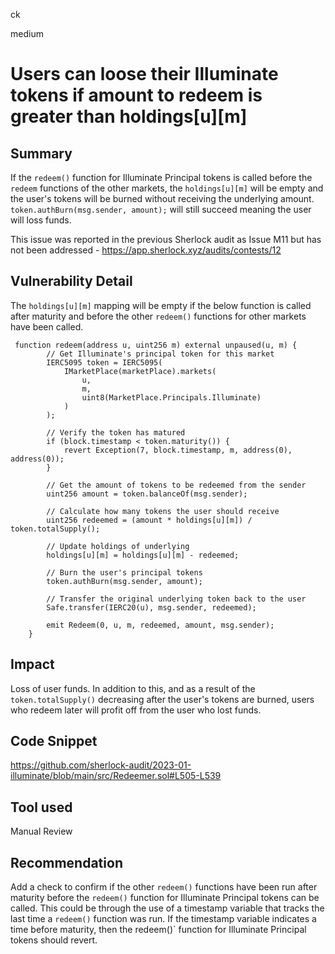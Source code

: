 ck

medium

# Users can loose their Illuminate tokens if amount to redeem is greater than holdings[u][m]

## Summary

If the `redeem()` function for Illuminate Principal tokens is called before the `redeem` functions of the other markets, the `holdings[u][m]` will be empty and the user's tokens will be burned without receiving the underlying amount.  `token.authBurn(msg.sender, amount);` will still succeed meaning the user will loss funds.

This issue was reported in the previous Sherlock audit as Issue M11 but has not been addressed - https://app.sherlock.xyz/audits/contests/12

## Vulnerability Detail

The  `holdings[u][m]` mapping will be empty if the below function is called after maturity and before the other `redeem()` functions for other markets have been called. 

```solidity
 function redeem(address u, uint256 m) external unpaused(u, m) {
        // Get Illuminate's principal token for this market
        IERC5095 token = IERC5095(
            IMarketPlace(marketPlace).markets(
                u,
                m,
                uint8(MarketPlace.Principals.Illuminate)
            )
        );

        // Verify the token has matured
        if (block.timestamp < token.maturity()) {
            revert Exception(7, block.timestamp, m, address(0), address(0));
        }

        // Get the amount of tokens to be redeemed from the sender
        uint256 amount = token.balanceOf(msg.sender);

        // Calculate how many tokens the user should receive
        uint256 redeemed = (amount * holdings[u][m]) / token.totalSupply();

        // Update holdings of underlying
        holdings[u][m] = holdings[u][m] - redeemed;

        // Burn the user's principal tokens
        token.authBurn(msg.sender, amount);

        // Transfer the original underlying token back to the user
        Safe.transfer(IERC20(u), msg.sender, redeemed);

        emit Redeem(0, u, m, redeemed, amount, msg.sender);
    }
```

## Impact

Loss of user funds. In addition to this, and as a result of the `token.totalSupply()` decreasing after the user's tokens are burned, users who redeem later will profit off from the user who lost funds.

## Code Snippet

https://github.com/sherlock-audit/2023-01-illuminate/blob/main/src/Redeemer.sol#L505-L539

## Tool used

Manual Review

## Recommendation

Add a check to confirm if the other `redeem()` functions have been run after maturity before the `redeem()` function for Illuminate Principal tokens  can be called. This could be through the use of a timestamp variable that tracks the last time a `redeem()` function was run.  If the timestamp variable indicates a time before maturity, then the redeem()` function for Illuminate Principal tokens should revert.